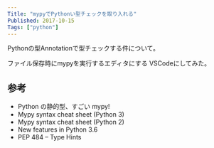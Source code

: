```yaml
---
Title: "mypyでPythonい型チェックを取り入れる"
Published: 2017-10-15
Tags: ["python"]
---
```


Pythonの型Annotationで型チェックする件について。

ファイル保存時にmypyを実行するエディタにする
VSCodeにしてみた。

## 参考

* Python の静的型、すごい mypy!
* Mypy syntax cheat sheet (Python 3)
* Mypy syntax cheat sheet (Python 2)
* New features in Python 3.6
* PEP 484 – Type Hints
